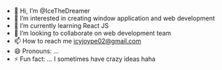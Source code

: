 - 👋 Hi, I’m @IceTheDreamer
- 👀 I’m interested in creating window application and web development
- 🌱 I’m currently learning React JS
- 💞️ I’m looking to collaborate on web development team
- 📫 How to reach me icyjoype02@gmail.com
- 😄 Pronouns: ...
- ⚡ Fun fact: ... I sometimes have crazy ideas haha

<!---
IceTheDreamer/IceTheDreamer is a ✨ special ✨ repository because its `README.md` (this file) appears on your GitHub profile.
You can click the Preview link to take a look at your changes.
--->
